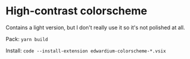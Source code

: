 # High-contrast colorscheme

Contains a light version, but I don't really use it so it's not polished at all.

Pack: `yarn build`

Install: `code --install-extension edwardium-colorscheme-*.vsix`
